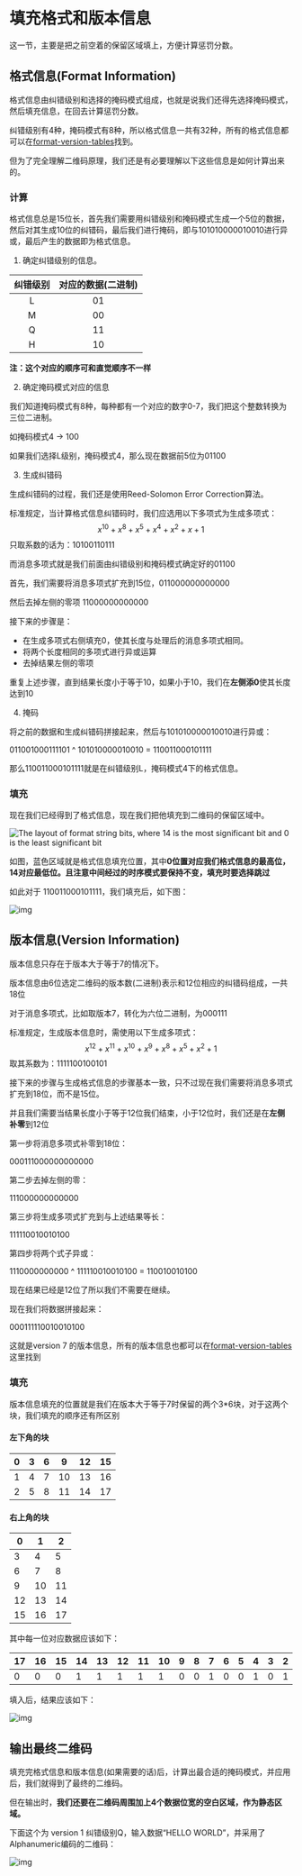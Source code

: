# 填充格式和版本信息

这一节，主要是把之前空着的保留区域填上，方便计算惩罚分数。

## 格式信息(Format Information)

格式信息由纠错级别和选择的掩码模式组成，也就是说我们还得先选择掩码模式，然后填充信息，在回去计算惩罚分数。

纠错级别有4种，掩码模式有8种，所以格式信息一共有32种，所有的格式信息都可以在[format-version-tables](https://www.thonky.com/qr-code-tutorial/format-version-tables)找到。

但为了完全理解二维码原理，我们还是有必要理解以下这些信息是如何计算出来的。

### 计算

格式信息总是15位长，首先我们需要用纠错级别和掩码模式生成一个5位的数据，然后对其生成10位的纠错码，最后我们进行掩码，即与101010000010010进行异或，最后产生的数据即为格式信息。

1. 确定纠错级别的信息。

| 纠错级别 | 对应的数据(二进制) |
| :------: | :----------------: |
|    L     |         01         |
|    M     |         00         |
|    Q     |         11         |
|    H     |         10         |

**注：这个对应的顺序可和直觉顺序不一样**

2. 确定掩码模式对应的信息

我们知道掩码模式有8种，每种都有一个对应的数字0-7，我们把这个整数转换为三位二进制。

如掩码模式4  -> 100

如果我们选择L级别，掩码模式4，那么现在数据前5位为01100

3. 生成纠错码

生成纠错码的过程，我们还是使用Reed-Solomon Error Correction算法。

标准规定，当计算格式信息纠错码时，我们应选用以下多项式为生成多项式：
$$
x^{10} + x^8 + x^5 + x^4 + x^2 + x + 1
$$
只取系数的话为：10100110111

而消息多项式就是我们前面由纠错级别和掩码模式确定好的01100

首先，我们需要将消息多项式扩充到15位，011000000000000

然后去掉左侧的零项 11000000000000

接下来的步骤是：

* 在生成多项式右侧填充0，使其长度与处理后的消息多项式相同。
* 将两个长度相同的多项式进行异或运算
* 去掉结果左侧的零项

重复上述步骤，直到结果长度小于等于10，如果小于10，我们在**左侧添0**使其长度达到10

4. 掩码

将之前的数据和生成纠错码拼接起来，然后与101010000010010进行异或：

011001000111101 ^ 101010000010010 = 110011000101111

那么110011000101111就是在纠错级别L，掩码模式4下的格式信息。

### 填充

现在我们已经得到了格式信息，现在我们把他填充到二维码的保留区域中。

![The layout of format string bits, where 14 is the most significant bit and 0 is the least significant bit](https://www.thonky.com/qr-code-tutorial/format-layout.png?a=)

如图，蓝色区域就是格式信息填充位置，其中**0位置对应我们格式信息的最高位，14对应最低位。且注意中间经过的时序模式要保持不变，填充时要选择跳过**

如此对于 110011000101111，我们填充后，如下图：

![img](https://www.thonky.com/qr-code-tutorial/example-format.png)

## 版本信息(Version Information)

版本信息只存在于版本大于等于7的情况下。

版本信息由6位选定二维码的版本数(二进制)表示和12位相应的纠错码组成，一共18位

对于消息多项式，比如取版本7，转化为六位二进制，为000111

标准规定，生成版本信息时，需使用以下生成多项式：
$$
x^{12} + x^{11} + x^{10} + x^9 + x^8 + x^5 + x^2 + 1
$$
取其系数为：1111100100101

接下来的步骤与生成格式信息的步骤基本一致，只不过现在我们需要将消息多项式扩充到18位，而不是15位。

并且我们需要当结果长度小于等于12位我们结束，小于12位时，我们还是在**左侧补零**到12位

第一步将消息多项式补零到18位：

000111000000000000

第二步去掉左侧的零：

111000000000000

第三步将生成多项式扩充到与上述结果等长：

111110010010100

第四步将两个式子异或：

1110000000000 ^ 111110010010100 = 110010010100

现在结果已经是12位了所以我们不需要在继续。

现在我们将数据拼接起来：

000111110010010100

这就是version 7 的版本信息，所有的版本信息也都可以在[format-version-tables](https://www.thonky.com/qr-code-tutorial/format-version-tables)这里找到

### 填充

版本信息填充的位置就是我们在版本大于等于7时保留的两个3\*6块，对于这两个块，我们填充的顺序还有所区别

#### 左下角的块

| 0    | 3    | 6    | 9    | 12   | 15   |
| ---- | ---- | ---- | ---- | ---- | ---- |
| 1    | 4    | 7    | 10   | 13   | 16   |
| 2    | 5    | 8    | 11   | 14   | 17   |

#### 右上角的块

| 0    | 1    | 2    |
| ---- | ---- | ---- |
| 3    | 4    | 5    |
| 6    | 7    | 8    |
| 9    | 10   | 11   |
| 12   | 13   | 14   |
| 15   | 16   | 17   |

其中每一位对应数据应该如下：

| 17   | 16   | 15   | 14   | 13   | 12   | 11   | 10   | 9    | 8    | 7    | 6    | 5    | 4    | 3    | 2    | 1    | 0    |
| ---- | ---- | ---- | ---- | ---- | ---- | ---- | ---- | ---- | ---- | ---- | ---- | ---- | ---- | ---- | ---- | ---- | ---- |
| 0    | 0    | 0    | 1    | 1    | 1    | 1    | 1    | 0    | 0    | 1    | 0    | 0    | 1    | 0    | 1    | 0    | 0    |

填入后，结果应该如下：

![img](https://www.thonky.com/qr-code-tutorial/version-example.png)

## 输出最终二维码

填充完格式信息和版本信息(如果需要的话)后，计算出最合适的掩码模式，并应用后，我们就得到了最终的二维码。

但在输出时，**我们还要在二维码周围加上4个数据位宽的空白区域，作为静态区域。**

下面这个为 version 1 纠错级别Q，输入数据“HELLO WORLD”，并采用了Alphanumeric编码的二维码：

![img](https://www.thonky.com/qr-code-tutorial/hello-world-final.png)

